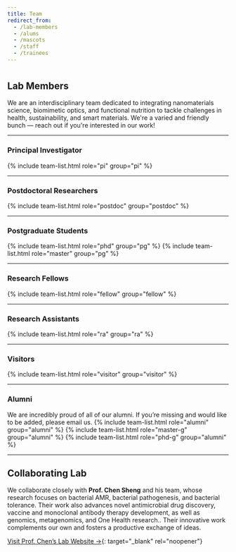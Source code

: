 ```yaml
---
title: Team
redirect_from:
  - /lab-members
  - /alums
  - /mascots
  - /staff
  - /trainees
---
```


# <i class="fas fa-users"></i>

## Lab Members

We are an interdisciplinary team dedicated to integrating nanomaterials science, biomimetic optics, and functional nutrition to tackle challenges in health, sustainability, and smart materials. We're a varied and friendly bunch — reach out if you're interested in our work!

---

### Principal Investigator
{% include team-list.html role="pi" group="pi" %}

---

### Postdoctoral Researchers
{% include team-list.html role="postdoc" group="postdoc" %}

---

### Postgraduate Students
{% include team-list.html role="phd" group="pg" %}
{% include team-list.html role="master" group="pg" %}

---

### Research Fellows
{% include team-list.html role="fellow" group="fellow" %}

---

### Research Assistants
{% include team-list.html role="ra" group="ra" %}

---

### Visitors
{% include team-list.html role="visitor" group="visitor" %}

---

### Alumni
We are incredibly proud of all of our alumni. If you’re missing and would like to be added, please email us.
{% include team-list.html role="alumni" group="alumni" %}
{% include team-list.html role="master-g" group="alumni" %}
{% include team-list.html role="phd-g" group="alumni" %}

---
## Collaborating Lab

We collaborate closely with **Prof. Chen Sheng** and his team,  whose research focuses on bacterial AMR, bacterial pathogenesis, and bacterial tolerance. Their work also advances novel antimicrobial drug discovery, vaccine and monoclonal antibody therapy development, as well as genomics, metagenomics, and One Health research.. Their innovative work complements our own and fosters a productive exchange of ideas.

[Visit Prof. Chen’s Lab Website →](https://sc-grouphk.github.io/){: target="_blank" rel="noopener"}
